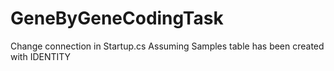 # GeneByGeneCodingTask

Change connection in Startup.cs
Assuming Samples table has been created with IDENTITY